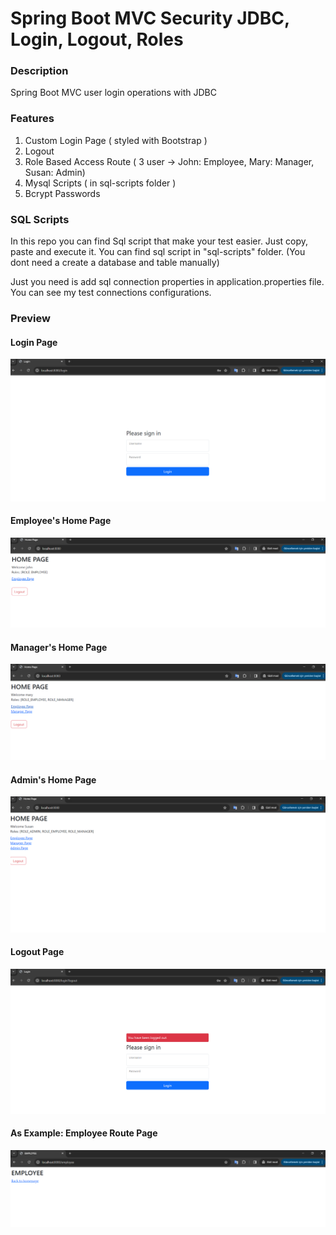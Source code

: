 # Spring Boot MVC Security JDBC, Login, Logout, Roles

### Description
Spring Boot MVC user login operations with JDBC

### Features

1. Custom Login Page ( styled with Bootstrap )
2. Logout
3. Role Based Access Route ( 3 user -> John: Employee, Mary: Manager, Susan: Admin)
4. Mysql Scripts ( in sql-scripts folder )
5. Bcrypt Passwords

### SQL Scripts

In this repo you can find Sql script that make your test easier. Just copy, paste and execute it. You can find sql script in "sql-scripts" folder. (You dont need a create a database and table manually)

Just you need is add sql connection properties in application.properties file. You can see my test connections configurations.

### Preview

#### Login Page

![list](https://raw.githubusercontent.com/ademberk90/spring-boot-mvc-jdbc-login-logout/main/images/login.PNG)


#### Employee's Home Page

![list](https://raw.githubusercontent.com/ademberk90/spring-boot-mvc-jdbc-login-logout/main/images/john.PNG)


#### Manager's Home Page

![list](https://raw.githubusercontent.com/ademberk90/spring-boot-mvc-jdbc-login-logout/main/images/mary.PNG)


#### Admin's Home Page

![list](https://raw.githubusercontent.com/ademberk90/spring-boot-mvc-jdbc-login-logout/main/images/susan.PNG)


#### Logout Page

![list](https://raw.githubusercontent.com/ademberk90/spring-boot-mvc-jdbc-login-logout/main/images/logout.PNG)


#### As Example: Employee Route Page

![list](https://raw.githubusercontent.com/ademberk90/spring-boot-mvc-jdbc-login-logout/main/images/employeepage.PNG)



